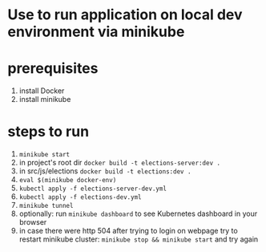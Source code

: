 # Use to run application on local dev environment via minikube

# prerequisites
1. install Docker
1. install minikube

# steps to run
1. `minikube start`
1. in project's root dir `docker build -t elections-server:dev .`
1. in src/js/elections `docker build -t elections:dev . `
1. `eval $(minikube docker-env)`
1. `kubectl apply -f elections-server-dev.yml`
1. `kubectl apply -f elections-dev.yml`
1. `minikube tunnel`
1. optionally: run `minikube dashboard` to see Kubernetes dashboard in your browser
1. in case there were http 504 after trying to login on webpage try to restart minikube 
   cluster: `minikube stop && minikube start` and try again

